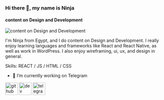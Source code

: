 ### Hi there 👋, my name is Ninja
#### content on Design and Development
![content on Design and Development](https://pbs.twimg.com/profile_banners/1315522647774695424/1631959657/600x200)

I'm Ninja from Egypt, and I do content on Design and Development. I really enjoy learning languages and frameworks like React and React Native, as well as work in WordPress. I also enjoy wireframing, ui, ux, and design in general.

Skills: REACT / JS / HTML / CSS

- 🔭 I’m currently working on Telegram 


[<img src='https://cdn.jsdelivr.net/npm/simple-icons@3.0.1/icons/github.svg' alt='github' height='40'>](https://github.com/ninja1120)  [<img src='https://cdn.jsdelivr.net/npm/simple-icons@3.0.1/icons/dev-dot-to.svg' alt='dev' height='40'>](https://dev.to/ninja1120)  [<img src='https://cdn.jsdelivr.net/npm/simple-icons@3.0.1/icons/telegram.svg' alt='telegram' height='40'>](https://t.me/FUCK_YYOU)  

